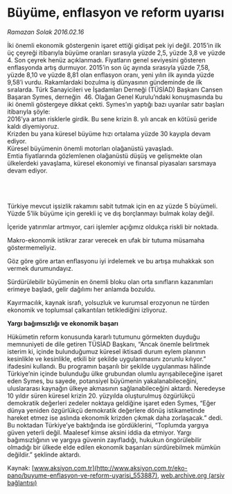 # Büyüme, enflasyon ve reform uyarısı

*Ramazan Solak 2016.02.16*

<div class="pNewsDetailMainContent ctx_content" itemprop="articleBody">
 <p>
  İki önemli ekonomik göstergenin işaret ettiği gidişat pek iyi değil. 2015’in ilk üç çeyreği itibarıyla büyüme oranları sırasıyla yüzde 2,5, yüzde 3,8 ve yüzde 4. Son çeyrek henüz açıklanmadı. Fiyatların genel seviyesini gösteren enflasyonda artış durmuyor. 2015’in son üç ayında sırasıyla yüzde 7,58, yüzde 8,10 ve yüzde 8,81 olan enflasyon oranı, yeni yılın ilk ayında yüzde 9,58’i vurdu. Rakamlardaki bozulma iş dünyasının gündeminde de ilk sıralarda. Türk Sanayicileri ve İşadamları Derneği (TÜSİAD) Başkanı Cansen Başaran Symes, derneğin  46. Olağan Genel Kurulu’ndaki konuşmasında bu iki önemli göstergeye dikkat çekti. Symes’ın yaptığı bazı uyarılar satır başları itibarıyla şöyle:
  <br>
   2016’ya artan risklerle girdik. Bu sene krizin 8. yılı ancak en kötüsü geride kaldı diyemiyoruz.
   <br>
    Krizden bu yana küresel büyüme hızı ortalama yüzde 30 kayıpla devam ediyor.
    <br>
     Küresel büyümenin önemli motorları olağanüstü yavaşladı.
     <br>
      Emtia fiyatlarında gözlemlenen olağanüstü düşüş ve gelişmekte olan ülkelerdeki yavaşlama, küresel ekonomiyi ve finansal piyasaları sarsmaya devam ediyor.
     </br>
    </br>
   </br>
  </br>
 </p>
 <p>
  Türkiye mevcut işsizlik rakamını sabit tutmak için en az yüzde 5 büyümeli. Yüzde 5’lik büyüme için gerekli iç ve dış borçlanmayı bulmak kolay değil.
 </p>
 <p>
  İçeride yatırımlar artmıyor, cari işlemler açığımız oldukça riskli bir noktada.
 </p>
 <p>
  Makro-ekonomik istikrar zarar verecek en ufak bir tutuma müsamaha göstermemeliyiz.
 </p>
 <p>
  Göz göre göre artan enflasyonu iyi irdelemek ve bu artışa muhakkak son vermek durumundayız.
 </p>
 <p>
  Sürdürülebilir büyümenin en önemli bloku olan orta sınıfların kazanımları erimeye başladı, gelir dağılımı her anlamda bozuldu.
 </p>
 <p>
  Kayırmacılık, kaynak israfı, yolsuzluk ve kurumsal erozyonun ne türden ekonomik ve toplumsal çalkantıları tetiklediğini izliyoruz.
 </p>
 <p>
  <strong>
   Yargı bağımsızlığı ve ekonomik başarı
  </strong>
 </p>
 <p>
  Hükümetin reform konusunda kararlı tutumunu görmekten duyduğu memnuniyeti de dile getiren TÜSİAD Başkanı, “Ancak önemle belirtmek isterim ki, içinde bulunduğumuz küresel iktisadi durum eylem planının kesinlikle ve kesinlikle, etkili bir şekilde uygulanmasını zorunlu kılıyor.” ifadesini kullandı. Bu programın başarılı bir şekilde uygulanması hâlinde Türkiye’nin içinde bulunduğu ülke grubundan olumlu ayrışabileceğine işaret eden Symes, bu sayede, potansiyel büyümenin yakalanabileceğini, uluslararası kaynağın ülkeye akmasının sağlanabileceğini aktardı. Neredeyse 10 yıldır süren küresel krizin 20. yüzyılda oluşturulmuş özgürlükçü demokratik değerleri zedeler noktaya geldiğine işaret eden Symes, “Eğer dünya yeniden özgürlükçü demokratik değerlere dönüş istikametinde hareket etmez ise aslında ekonomik krizden çıkmak daha zorlaşacak.” dedi. Bu noktadan Türkiye’ye baktığında ise gördüklerini, “Toplumda yargıya güven yeterli değil. Maalesef kimse aksini iddia da etmiyor. Yargı bağımsızlığının ve yargıya güvenin zayıfladığı, hukukun öngörülebilir olmadığı bir ülkede elde edilen ekonomik başarıları sürdürebilmek mümkün değildir.” şeklinde aktardı.
 </p>
</div>


Kaynak: [www.aksiyon.com.tr](http://www.aksiyon.com.tr/eko-pano/buyume-enflasyon-ve-reform-uyarisi_553887), [web.archive.org (arşiv bağlantısı)](http://web.archive.org/web/20160217093438/http://www.aksiyon.com.tr/eko-pano/buyume-enflasyon-ve-reform-uyarisi_553887)
